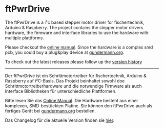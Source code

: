 # ftPwrDrive
The ftPwrDrive is a i²c based stepper motor driver for fischertechnik, Arduino &amp; Raspberry. The project contains the stepper motor drivers hardware, the firmware and interface libraries to use the hardware with multiple plattforms.

Please checkout the <a href="https://github.com/elektrofuzzis/ftPwrDrive/wiki">online manual</a>. Since the hardware is a complex smd pcb, you could buy a plug&play device at <a href="https://gundermann-software.de/shop/">gundermann.org</a>.

To check out the latest releases please follow up the <a href="https://github.com/elektrofuzzis/ftPwrDrive/wiki/Changelog">version history</a>

<hr width="100%" />

Der ftPwrDrive ist ein Schrittmotortreiber für fischertechnik, Arduino &amp; Raspberry auf i²C-Basis. Das Projekt beinhaltet sowohl doe Schrittmotortreiberhardware und die notwendige Firmware als auch Interface Bibliotheken für unterschiedliche Plattformen.

Bitte lesen Sie das <a href="https://github.com/elektrofuzzis/ftPwrDrive/wiki">Online Manual</a>. Die Hardware besteht aus einer komplexen, SMD-bestückten Platine. Sie können den ftPwrDrive auch als fertiges Gerät bei <a href="https://gundermann-software.de/shop/">gundermann.org</a> bestellen.

Das Changelog für die aktuelle Version finden sie <a href="https://github.com/elektrofuzzis/ftPwrDrive/wiki/Changelog">hier</a>.
